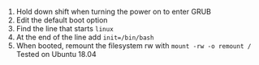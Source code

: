  1. Hold down shift when turning the power on to enter GRUB
 2. Edit the default boot option
 3. Find the line that starts `linux`
 4. At the end of the line add `init=/bin/bash`
 5. When booted, remount the filesystem rw with `mount -rw -o remount /`
Tested on Ubuntu 18.04
